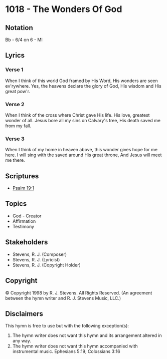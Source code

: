 # 1018 - The Wonders Of God

## Notation

Bb - 6/4 on 6 - MI

## Lyrics

### Verse 1

When I think of this world God framed by His Word, His wonders are seen ev'rywhere. Yes, the heavens declare the glory of God, His wisdom and His great pow'r.

### Verse 2

When I think of the cross where Christ gave His life. His love, greatest wonder of all. Jesus bore all my sins on Calvary's tree, His death saved me from my fall.

### Verse 3

When I think of my home in heaven above, this wonder gives hope for me here. I will sing with the saved around His great throne, And Jesus will meet me there.


## Scriptures

- [Psalm 19:1](https://www.biblegateway.com/passage/?search=Psalm%2019%3A1)

## Topics

- God - Creator
- Affirmation
- Testimony

## Stakeholders

- Stevens, R. J. (Composer)
- Stevens, R. J. (Lyricist)
- Stevens, R. J. (Copyright Holder)

## Copyright

© Copyright 1998 by R. J. Stevens. All Rights Reserved.
(An agreement between the hymn writer and R. J. Stevens Music, LLC.)

## Disclaimers

This hymn is free to use but with the following exception(s):
1. The hymn writer does not want this hymn and its arrangement altered in any way.
2. The hymn writer does not want this hymn accompanied with instrumental music.
Ephesians 5:19; Colossians 3:16

